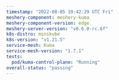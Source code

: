 ```yaml
---
timestamp: "2022-08-05 19:42:29 UTC Fri"
meshery-component: meshery-kuma
meshery-component-version: edge
meshery-server-version: "v0.6.0-rc.6f"
k8s-distro: minikube
k8s-version: "v1.21.5"
service-mesh: Kuma
service-mesh-version: "1.7.1"
tests:
  pod/kuma-control-plane: "Running"
overall-status: "passing"
---
```

